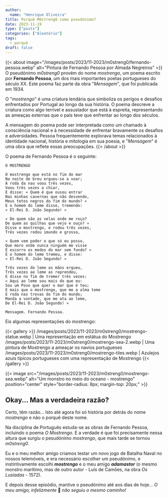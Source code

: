 ```yaml
---
author: 
  name: "Henrique Oliveira"
title: Porquê M0streng0 como pseudónimo?
date: 2023-11-19
type: ["posts"]
categories: ["Aleatório"]
tags:
  - porquê
draft: false
---
```

{{< about image="/images/posts/2023/11-2023/m0streng0/fernando-pessoa.webp" alt="Pintura de Fernando Pessoa por Almada Negreiros" >}}
O pseudónimo _m0streng0_ provém do nome _mostrengo_, um poema escrito por **Fernando Pessoa**, um dos mais importantes poetas portugueses do século XX. Este poema faz parte da obra "_Mensagem_", que foi publicada em 1934.

O "_mostrengo_" é uma criatura lendária que simboliza os perigos e desafios enfrentados por Portugal ao longo da sua história. O poema descreve a criatura como algo terrível e assustador que está à espreita, representando as ameaças externas que o país teve que enfrentar ao longo dos séculos.

A mensagem do poema pode ser interpretada como um chamado à consciência nacional e à necessidade de enfrentar bravamente os desafios e adversidades. Pessoa frequentemente explorava temas relacionados à identidade nacional, história e mitologia em sua poesia, e "_Mensagem_" é uma obra que reflete essas preocupações.
{{< /about >}}

O poema de Fernando Pessoa é o seguinte:
```
O MOSTRENGO

O mostrengo que está no fim do mar
Na noite de breu ergueu-se a voar;
À roda da nau voou três vezes,
Voou três vezes a chiar,
E disse: « Quem é que ousou entrar
Nas minhas cavernas que não desvendo,
Meus tetos negros do fim do mundo? »
E o homem do leme disse, tremendo:
« El-Rei D. João Segundo! »

« De quem são as velas onde me roço?
De quem as quilhas que vejo e ouço? »
Disse o mostrengo, e rodou três vezes,
Três vezes rodou imundo e grosso,

« Quem vem poder o que só eu posso,
Que moro onde nunca ninguém me visse
E escorro os medos do mar sem fundo? »
E o homem do leme tremeu, e disse:
« El-Rei D. João Segundo! »

Três vezes do leme as mãos ergueu,
Três vezes ao leme as reprendeu,
E disse no fim de tremer três vezes:
« Aqui ao leme sou mais do que eu:
Sou um Povo que quer o mar que é teu;
E mais que o mostrengo, que me a alma teme
E roda nas trevas do fim do mundo;
Manda a vontade, que me ata ao leme,
De El-Rei D. João Segundo! »

Mensagem. Fernando Pessoa.
```

Eis algumas representações do mostrengo:

{{< gallery >}}
/images/posts/2023/11-2023/m0streng0/mostrengo-statue.webp | Uma representação em estátua do Mostrengo
/images/posts/2023/11-2023/m0streng0/mostrengo-sea-2.webp | Uma pintura de Mostrengo a ameaçar os navios portugueses
/images/posts/2023/11-2023/m0streng0/mostrengo-tiles.webp | Azulejos azuis típicos portugueses com uma representação de Mostrengo
{{< /gallery >}}

{{< image src="/images/posts/2023/11-2023/m0streng0/mostrengo-sea.webp" alt="Um monstro no meio do oceano - mostrengo" position="center" style="border-radius: 8px; margin-top: 20px;" >}}

## Okay... Mas a verdadeira razão?

Certo, têm razão... Isto até agora foi só história por detrás do nome _mostrengo_ e não o porquê deste nome.

Na disciplina de Português estuda-se as obras de Fernando Pessoa, incluindo o poema _O Mostrengo_. E a verdade é que foi precisamente nessa altura que surgiu o pesudónimo _mostrengo_, que mais tarde se tornou _m0streng0_.

Eu e o meu melhor amigo criamos testar um novo jogo de Batalha Naval no nossos telemóveis, e era necessário escolher um pseudónimo, e instintivamente escolhi **_mostrengo_** e o meu amigo **_adamastor_** (o mesmo monstro marítimo, mas de outro autor - Luís de Camões, na obra _Os Lusíadas_ - 1572).

E depois desse episódio, mantive o pseudónimo até aos dias de hoje... _O meu amigo, infelizmente_ :rofl: _não seguiu o mesmo caminho!_